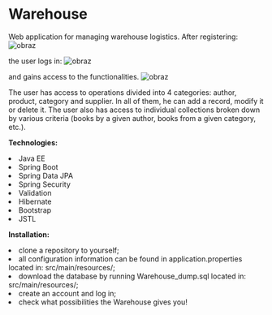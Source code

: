 # Warehouse

Web application for managing warehouse logistics. After registering:
![obraz](https://user-images.githubusercontent.com/93220288/173771296-c58c49a8-f86f-4d9e-af5e-579b9a11da35.png)


the user logs in:
![obraz](https://user-images.githubusercontent.com/93220288/173771210-e7f45acb-1dc6-41be-96da-1ab511e38610.png)

and gains access to the functionalities. 
![obraz](https://user-images.githubusercontent.com/93220288/173772463-9509a419-6087-4a92-ba27-c4fa77264438.png)


The user has access to operations divided into 4 categories: author, product, category and supplier. In all of them, he can add a record, modify it or delete it. The user also has access to individual collections broken down by various criteria (books by a given author, books from a given category, etc.).

<b>Technologies:</b>

<li>Java EE
<li>Spring Boot
<li>Spring Data JPA
<li>Spring Security
<li>Validation
<li>Hibernate
<li>Bootstrap
<li>JSTL
  
<b>Installation:</b>
<li>clone a repository to yourself;
<li>all configuration information can be found in application.properties located in: src/main/resources/;
<li>download the database by running Warehouse_dump.sql located in: src/main/resources/;
<li>create an account and log in;
<li>check what possibilities the Warehouse gives you!



